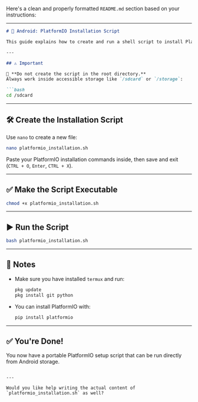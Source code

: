 Here's a clean and properly formatted `README.md` section based on your instructions:

---

````markdown
# 📱 Android: PlatformIO Installation Script

This guide explains how to create and run a shell script to install PlatformIO on Android (via Termux), ensuring you work **inside accessible storage (e.g., `/sdcard`)**, not the root directory.

---

## ⚠️ Important

📁 **Do not create the script in the root directory.**  
Always work inside accessible storage like `/sdcard` or `/storage`:

```bash
cd /sdcard
````

---

## 🛠️ Create the Installation Script

Use `nano` to create a new file:

```bash
nano platformio_installation.sh
```

Paste your PlatformIO installation commands inside, then save and exit (`CTRL + O`, `Enter`, `CTRL + X`).

---

## ✅ Make the Script Executable

```bash
chmod +x platformio_installation.sh
```

---

## ▶️ Run the Script

```bash
bash platformio_installation.sh
```

---

## 📌 Notes

* Make sure you have installed `termux` and run:

  ```bash
  pkg update
  pkg install git python
  ```

* You can install PlatformIO with:

  ```bash
  pip install platformio
  ```

---

## ✅ You're Done!

You now have a portable PlatformIO setup script that can be run directly from Android storage.

```

---

Would you like help writing the actual content of `platformio_installation.sh` as well?
```
